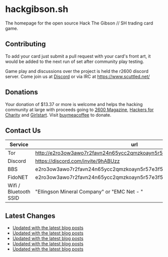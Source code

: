 # hackgibson.sh
The homepage for the open source Hack The Gibson // SH trading card game.


## Contributing

To add your card just submit a pull request with your card's front art, it would be added to the next run of set after community play testing.

Game play and discussions over the project is held the r2600 discord server. Come join us at [Discord](https://discord.com/invite/9hABUzz) or via IRC at https://www.scuttled.net/


## Donations

Your donation of $13.37 or more is welcome and helps the hacking community at large with proceeds going to [2600 Magazine](https://2600.com/), [Hackers for Charity](https://hackersforcharity.org) and [Girlstart](https://girlstart.org).  Visit [buymeacoffee](https://www.buymeacoffee.com/hackgibson.sh) to donate.


## Contact Us

Service | url
-|-
Tor | http://e2ro3ow3awo7r2favn24n65ycc2qmzkoayn5r57e3f56nvjwdcgg32ad.onion
Discord | https://discord.com/invite/9hABUzz
BBS | e2ro3ow3awo7r2favn24n65ycc2qmzkoayn5r57e3f56nvjwdcgg32ad.onion:23
FidoNET | e2ro3ow3awo7r2favn24n65ycc2qmzkoayn5r57e3f56nvjwdcgg32ad.onion:24554
Wifi / Bluetooth SSID | "Ellingson Mineral Company" or "EMC Net - <fidonet address>"

## Latest Changes
<!-- BLOG-POST-LIST:START -->
- [Updated with the latest blog posts](https://github.com/DFW2600/hackgibson.sh/commit/53bb2f83fed378d37dc059e186832585f649e4a4)
- [Updated with the latest blog posts](https://github.com/DFW2600/hackgibson.sh/commit/d2cf4b62e5b07fc5652879b7dd1fb8dea3479917)
- [Updated with the latest blog posts](https://github.com/DFW2600/hackgibson.sh/commit/c01622b8adebd0415152d58c9fa066b308b26cf7)
- [Updated with the latest blog posts](https://github.com/DFW2600/hackgibson.sh/commit/4fed6f9f3eba2a6745261f7deb0a5b10fc54a472)
- [Updated with the latest blog posts](https://github.com/DFW2600/hackgibson.sh/commit/506428f65539d4dfa663973b53212cd4f1e83137)
<!-- BLOG-POST-LIST:END -->
